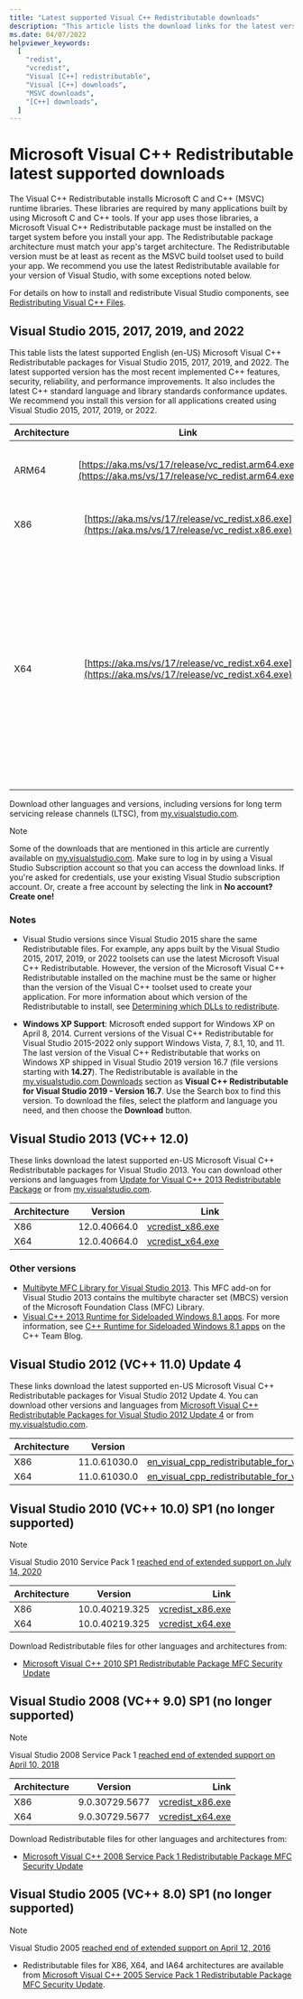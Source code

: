 ```yaml
---
title: "Latest supported Visual C++ Redistributable downloads"
description: "This article lists the download links for the latest versions of Visual C++ Redistributable packages."
ms.date: 04/07/2022
helpviewer_keywords:
  [
    "redist",
    "vcredist",
    "Visual [C++] redistributable",
    "Visual [C++] downloads",
    "MSVC downloads",
    "[C++] downloads",
  ]
---
```


# Microsoft Visual C++ Redistributable latest supported downloads

The Visual C++ Redistributable installs Microsoft C and C++ (MSVC) runtime libraries. These libraries are required by many applications built by using Microsoft C and C++ tools. If your app uses those libraries, a Microsoft Visual C++ Redistributable package must be installed on the target system before you install your app. The Redistributable package architecture must match your app's target architecture. The Redistributable version must be at least as recent as the MSVC build toolset used to build your app. We recommend you use the latest Redistributable available for your version of Visual Studio, with some exceptions noted below.

For details on how to install and redistribute Visual Studio components, see [Redistributing Visual C++ Files](redistributing-visual-cpp-files.md).

## Visual Studio 2015, 2017, 2019, and 2022

This table lists the latest supported English (en-US) Microsoft Visual C++ Redistributable packages for Visual Studio 2015, 2017, 2019, and 2022. The latest supported version has the most recent implemented C++ features, security, reliability, and performance improvements. It also includes the latest C++ standard language and library standards conformance updates. We recommend you install this version for all applications created using Visual Studio 2015, 2017, 2019, or 2022.

| Architecture | Link | Notes |
|--|:-:|-:|
| ARM64 | [https://aka.ms/vs/17/release/vc_redist.arm64.exe](https://aka.ms/vs/17/release/vc_redist.arm64.exe) | Permalink for latest supported ARM64 version |
| X86 | [https://aka.ms/vs/17/release/vc_redist.x86.exe](https://aka.ms/vs/17/release/vc_redist.x86.exe) | Permalink for latest supported x86 version |
| X64 | [https://aka.ms/vs/17/release/vc_redist.x64.exe](https://aka.ms/vs/17/release/vc_redist.x64.exe) | Permalink for latest supported x64 version. The X64 Redistributable package contains both ARM64 and X64 binaries. This package makes it easy to install required Visual C++ ARM64 binaries when the X64 Redistributable is installed on an ARM64 device. |

Download other languages and versions, including versions for long term servicing release channels (LTSC), from [my.visualstudio.com](https://my.visualstudio.com/).

> [!NOTE]
> Some of the downloads that are mentioned in this article are currently available on [my.visualstudio.com](https://my.visualstudio.com/). Make sure to log in by using a Visual Studio Subscription account so that you can access the download links. If you're asked for credentials, use your existing Visual Studio subscription account. Or, create a free account by selecting the link in **No account? Create one!**

### Notes

- Visual Studio versions since Visual Studio 2015 share the same Redistributable files. For example, any apps built by the Visual Studio 2015, 2017, 2019, or 2022 toolsets can use the latest Microsoft Visual C++ Redistributable. However, the version of the Microsoft Visual C++ Redistributable installed on the machine must be the same or higher than the version of the Visual C++ toolset used to create your application. For more information about which version of the Redistributable to install, see [Determining which DLLs to redistribute](determining-which-dlls-to-redistribute.md).

- **Windows XP Support**: Microsoft ended support for Windows XP on April 8, 2014. Current versions of the Visual C++ Redistributable for Visual Studio 2015-2022 only support Windows Vista, 7, 8.1, 10, and 11. The last version of the Visual C++ Redistributable that works on Windows XP shipped in Visual Studio 2019 version 16.7 (file versions starting with **14.27**). The Redistributable is available in the [my.visualstudio.com Downloads](https://my.visualstudio.com/Downloads/) section as **Visual C++ Redistributable for Visual Studio 2019 - Version 16.7**. Use the Search box to find this version. To download the files, select the platform and language you need, and then choose the **Download** button.

## Visual Studio 2013 (VC++ 12.0)

These links download the latest supported en-US Microsoft Visual C++ Redistributable packages for Visual Studio 2013.
You can download other versions and languages from [Update for Visual C++ 2013 Redistributable Package](https://support.microsoft.com/topic/update-for-visual-c-2013-redistributable-package-d8ccd6a5-4e26-c290-517b-8da6cfdf4f10) or from [my.visualstudio.com](https://my.visualstudio.com/).

| Architecture |   Version    |                                                    Link |
| ------------ | :----------: | ------------------------------------------------------: |
| X86          | 12.0.40664.0 | [vcredist_x86.exe](https://aka.ms/highdpimfc2013x86enu) |
| X64          | 12.0.40664.0 | [vcredist_x64.exe](https://aka.ms/highdpimfc2013x64enu) |

### Other versions

- [Multibyte MFC Library for Visual Studio 2013](https://my.visualstudio.com/Downloads?pid=1430). This MFC add-on for Visual Studio 2013 contains the multibyte character set (MBCS) version of the Microsoft Foundation Class (MFC) Library.
- [Visual C++ 2013 Runtime for Sideloaded Windows 8.1 apps](https://download.microsoft.com/download/5/f/0/5f0f8404-9329-44a9-8176-ed6f7f746f25/vclibs_redist_packages.zip). For more information, see [C++ Runtime for Sideloaded Windows 8.1 apps](https://devblogs.microsoft.com/cppblog/c-runtime-for-sideloaded-windows-8-1-apps/) on the C++ Team Blog.

## Visual Studio 2012 (VC++ 11.0) Update 4

These links download the latest supported en-US Microsoft Visual C++ Redistributable packages for Visual Studio 2012 Update 4. You can download other versions and languages from [Microsoft Visual C++ Redistributable Packages for Visual Studio 2012 Update 4](https://www.microsoft.com/download/details.aspx?id=30679) or from [my.visualstudio.com](https://my.visualstudio.com/Downloads?pid=1452).

| Architecture | Version | Link |
|--|:-:|-:|
| X86 | 11.0.61030.0 | [en_visual_cpp_redistributable_for_visual_studio_2012_update_4_x86_3161523.exe](https://download.microsoft.com/download/1/6/B/16B06F60-3B20-4FF2-B699-5E9B7962F9AE/VSU_4/vcredist_x86.exe) |
| X64 | 11.0.61030.0 | [en_visual_cpp_redistributable_for_visual_studio_2012_update_4_x64_3161523.exe](https://download.microsoft.com/download/1/6/B/16B06F60-3B20-4FF2-B699-5E9B7962F9AE/VSU_4/vcredist_x64.exe) |

## Visual Studio 2010 (VC++ 10.0) SP1 (no longer supported)

> [!NOTE]
> Visual Studio 2010 Service Pack 1 [reached end of extended support on July 14, 2020](/lifecycle/products/visual-studio-2010)

| Architecture | Version | Link |
|--|:-:|-:|
| X86 | 10.0.40219.325 | [vcredist_x86.exe](https://download.microsoft.com/download/1/6/5/165255E7-1014-4D0A-B094-B6A430A6BFFC/vcredist_x86.exe) |
| X64 | 10.0.40219.325 | [vcredist_x64.exe](https://download.microsoft.com/download/1/6/5/165255E7-1014-4D0A-B094-B6A430A6BFFC/vcredist_x64.exe) |

Download Redistributable files for other languages and architectures from:

- [Microsoft Visual C++ 2010 SP1 Redistributable Package MFC Security Update](https://www.microsoft.com/download/details.aspx?id=26999)

## Visual Studio 2008 (VC++ 9.0) SP1 (no longer supported)

> [!NOTE]
> Visual Studio 2008 Service Pack 1 [reached end of extended support on April 10, 2018](/lifecycle/products/visual-studio-2008)

| Architecture | Version | Link |
|--|:-:|-:|
| X86 | 9.0.30729.5677 | [vcredist_x86.exe](https://download.microsoft.com/download/5/D/8/5D8C65CB-C849-4025-8E95-C3966CAFD8AE/vcredist_x86.exe) |
| X64 | 9.0.30729.5677 | [vcredist_x64.exe](https://download.microsoft.com/download/5/D/8/5D8C65CB-C849-4025-8E95-C3966CAFD8AE/vcredist_x64.exe) |

Download Redistributable files for other languages and architectures from:

- [Microsoft Visual C++ 2008 Service Pack 1 Redistributable Package MFC Security Update](https://www.microsoft.com/download/details.aspx?id=26368)

## Visual Studio 2005 (VC++ 8.0) SP1 (no longer supported)

> [!NOTE]
> Visual Studio 2005 [reached end of extended support on April 12, 2016](/lifecycle/products/microsoft-visual-studio-2005)

- Redistributable files for X86, X64, and IA64 architectures are available from [Microsoft Visual C++ 2005 Service Pack 1 Redistributable Package MFC Security Update](https://www.microsoft.com/download/details.aspx?id=26347).
